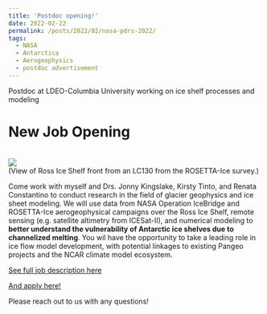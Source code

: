 ```yaml
---
title: 'Postdoc opening!'
date: 2022-02-22
permalink: /posts/2022/02/nasa-pdrs-2022/
tags:
  - NASA
  - Antarctica
  - Aerogeophysics
  - postdoc advertisement
---
```


Postdoc at LDEO-Columbia University working on ice shelf processes and modeling

New Job Opening
======
<br/><img src='/images/ross-ice-front_fromLC130.JPG'><br/>
(View of Ross Ice Shelf front from an LC130 from the ROSETTA-Ice survey.)

Come work with myself and Drs. Jonny Kingslake, Kirsty Tinto, and Renata Constantino to conduct research in the field of glacier geophysics and ice sheet modeling. We will use data from NASA Operation IceBridge and ROSETTA-Ice aerogeophysical campaigns over the Ross Ice Shelf, remote sensing (e.g. satellite altimetry from ICESat-II), and numerical modeling to **better understand the vulnerability of Antarctic ice shelves due to channelized melting**. You wil have the opportunity to take a leading role in ice flow model development, with potential linkages to existing Pangeo projects and the NCAR climate model ecosystem.

[See full job description here](/files/COMBINED_PDRS_description.pdf)

[And apply here!](https://academic.careers.columbia.edu/#!/92740)

Please reach out to us with any questions!


